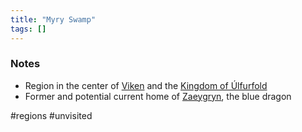 ```yaml
---
title: "Myry Swamp"
tags: []
---
```


### Notes

- Region in the center of [Viken](Viken.md) and the [Kingdom of Úlfurfold](content/Places/Kingdom%20of%20%C3%9Alfurfold.md)
- Former and potential current home of [Zaeygryn](content/NPCs/Zaeygryn.md), the blue dragon

#regions #unvisited